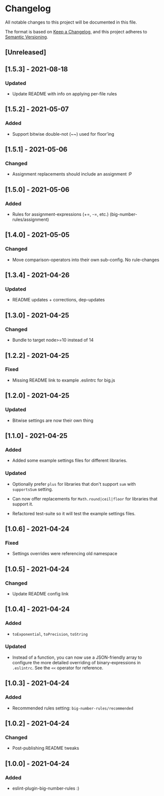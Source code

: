 # Changelog
All notable changes to this project will be documented in this file.

The format is based on [Keep a Changelog](https://keepachangelog.com/en/1.0.0/),
and this project adheres to [Semantic Versioning](https://semver.org/spec/v2.0.0.html).

## [Unreleased]

## [1.5.3] - 2021-08-18
### Updated
- Update README with info on applying per-file rules

## [1.5.2] - 2021-05-07
### Added
- Support bitwise double-not (~~) used for floor'ing

## [1.5.1] - 2021-05-06
### Changed
- Assignment replacements should include an assignment :P

## [1.5.0] - 2021-05-06
### Added
- Rules for assignment-expressions (+=, -=, etc.)
  (big-number-rules/assignment)

## [1.4.0] - 2021-05-05
### Changed
- Move comparison-operators into their own sub-config. No rule-changes

## [1.3.4] - 2021-04-26
### Updated
- README updates + corrections, dep-updates

## [1.3.0] - 2021-04-25
### Changed
- Bundle to target node>=10 instead of 14

## [1.2.2] - 2021-04-25
### Fixed
- Missing README link to example .eslintrc for big.js

## [1.2.0] - 2021-04-25
### Updated
- Bitwise settings are now their own thing

## [1.1.0] - 2021-04-25
### Added
- Added some example settings files for different libraries.

### Updated
- Optionally prefer `plus` for libraries that don't support `sum` with `supportsSum` setting.

- Can now offer replacements for `Math.round|ceil|floor` for libraries that support it.

- Refactored test-suite so it will test the example settings files.

## [1.0.6] - 2021-04-24
### Fixed
- Settings overrides were referencing old namespace

## [1.0.5] - 2021-04-24
### Changed
- Update README config link

## [1.0.4] - 2021-04-24
### Added
- `toExponential`, `toPrecision`, `toString`

### Updated
- Instead of a function, you can now use a JSON-friendly array to configure the more detailed overriding of binary-expressions in `.eslintrc`. See the `<<` operator for reference.

## [1.0.3] - 2021-04-24
### Added
- Recommended rules setting: `big-number-rules/recommended`

## [1.0.2] - 2021-04-24
### Changed
- Post-publishing README tweaks

## [1.0.0] - 2021-04-24
### Added
- eslint-plugin-big-number-rules :)
